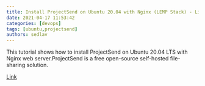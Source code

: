 ```yaml
---
title: Install ProjectSend on Ubuntu 20.04 with Nginx (LEMP Stack) - LinuxBabe
date: 2021-04-17 11:53:42
categories: [devops]
tags: [ubuntu,projectsend]
authors: sedlav
---
```


This tutorial shows how to install ProjectSend on Ubuntu 20.04 LTS with Nginx web server.ProjectSend is a free open-source self-hosted file-sharing solution.

[Link](https://www.linuxbabe.com/ubuntu/install-projectsend-ubuntu-20-04-nginx-lemp-stack)
